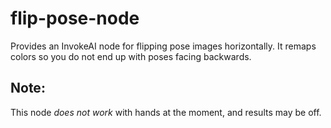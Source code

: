 # flip-pose-node

Provides an InvokeAI node for flipping pose images horizontally. It remaps colors so you do not end up with poses
facing backwards.

## Note:

This node *does not work* with hands at the moment, and results may be off.
